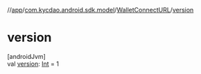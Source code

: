 //[app](../../../index.md)/[com.kycdao.android.sdk.model](../index.md)/[WalletConnectURL](index.md)/[version](version.md)

# version

[androidJvm]\
val [version](version.md): [Int](https://kotlinlang.org/api/latest/jvm/stdlib/kotlin/-int/index.html) = 1
